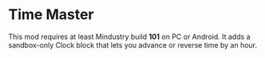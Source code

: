 # Time Master
This mod requires at least Mindustry build **101** on PC or Android.
It adds a sandbox-only Clock block that lets you advance or reverse time by an hour.